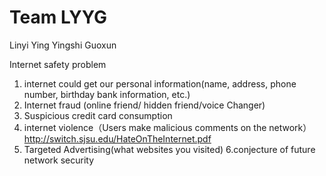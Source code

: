 Team LYYG
=========
Linyi
Ying
Yingshi
Guoxun

Internet safety problem
1. internet could get our personal information(name, address, phone number, birthday bank information, etc.)
2. Internet fraud (online  friend/ hidden friend/voice Changer)
3. Suspicious credit card consumption
4. internet violence（Users make malicious comments on the network） http://switch.sjsu.edu/HateOnTheInternet.pdf
5. Targeted Advertising(what websites you visited)
6.conjecture of future network security
